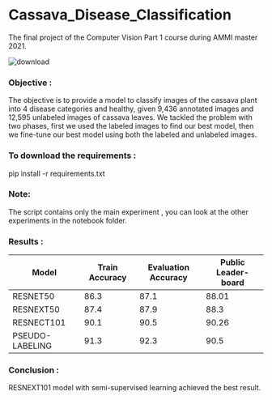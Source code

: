 # Cassava_Disease_Classification
The final project of the Computer Vision Part 1 course during AMMI master 2021.

![download](https://user-images.githubusercontent.com/45710249/135855772-bd28cd86-4a16-4ce8-8fc8-e0315d94ab82.jpeg)

### Objective :

The objective is to provide a model to classify images of the cassava plant
into 4 disease categories and healthy, given 9,436 annotated images and 12,595
unlabeled images of cassava leaves. We tackled the problem with two phases, first we used the labeled images to find
our best model, then we fine-tune our best model using both the labeled and
unlabeled images.

### To download the requirements :
pip install -r requirements.txt


### Note:

The script contains only the main experiment , you can look at the other experiments in the notebook folder.

### Results :

Model| Train Accuracy| Evaluation Accuracy |Public Leader-board |
------------ | -------------|---------------|-------------------|
RESNET50| 86.3 |   87.1     |      88.01    |              
RESNEXT50| 87.4|   87.9   |    88.3     |
RESNECT101| 90.1|   90.5   |     90.26    |
PSEUDO-LABELING|91.3| 92.3  |   90.5 |


### Conclusion :
RESNEXT101 model with semi-supervised learning achieved the best result.

